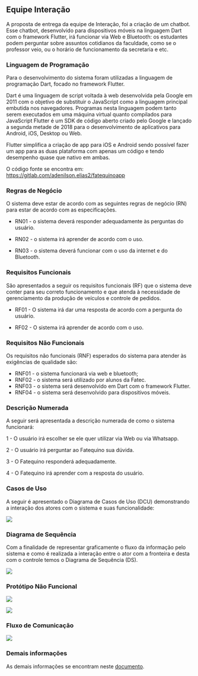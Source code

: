 ## Equipe Interação

A proposta de entrega da equipe de Interação, foi a criação de um chatbot. Esse chatbot,
desenvolvido para dispositivos móveis na linguagem Dart com o framework Flutter, irá
funcionar via Web e Bluetooth: os estudantes podem perguntar sobre assuntos cotidianos da faculdade,
como se o professor veio, ou o horário de funcionamento da secretaria e etc.    

### Linguagem de Programação

Para o desenvolvimento do sistema foram utilizadas a linguagem de
programação Dart, focado no framework Flutter.

Dart é uma linguagem de script voltada à web desenvolvida pela Google em
2011 com o objetivo de substituir o JavaScript como a linguagem principal embutida
nos navegadores. Programas nesta linguagem podem tanto serem executados em
uma máquina virtual quanto compilados para JavaScript
Flutter é um SDK de código aberto criado pelo Google e lançado a segunda
metade de 2018 para o desenvolvimento de aplicativos para Android, iOS, Desktop
ou Web.

Flutter simplifica a criação de app para iOS e Android sendo possível fazer um
app para as duas plataforma com apenas um código e tendo desempenho quase
que nativo em ambas.  

O código fonte se encontra em: https://gitlab.com/adenilson.elias2/fatequinoapp                                                                  
                                                                    
                                                                    
### Regras de Negócio

O sistema deve estar de acordo com as seguintes regras de negócio (RN)
para estar de acordo com as especificações.

- RN01 - o sistema deverá responder adequadamente às perguntas do usuário.

- RN02 - o sistema irá aprender de acordo com o uso.

- RN03 - o sistema deverá funcionar com o uso da internet e do Bluetooth.


### Requisitos Funcionais

São apresentados a seguir os requisitos funcionais (RF) que o sistema deve conter
para seu correto funcionamento e que atenda à necessidade de gerenciamento da produção de veículos e controle de pedidos.

- RF01 - O sistema irá dar uma resposta de acordo com a pergunta do
usuário.


- RF02 - O sistema irá aprender de acordo com o uso.


### Requisitos Não Funcionais

Os requisitos não funcionais (RNF) esperados do sistema para atender às
exigências de qualidade são:

- RNF01 - o sistema funcionará via web e bluetooth;
- RNF02 - o sistema será utilizado por alunos da Fatec.
- RNF03 - o sistema será desenvolvido em Dart com o framework Flutter.
- RNF04 - o sistema será desenvolvido para dispositivos móveis.


### Descrição Numerada

A seguir será apresentada a descrição numerada de como o sistema funcionará:

1 - O usuário irá escolher se ele quer utilizar via Web ou via Whatsapp.

2 - O usuário irá perguntar ao Fatequino sua dúvida.

3 - O Fatequino responderá adequadamente.

4 - O Fatequino irá aprender com a resposta do usuário.


### Casos de Uso

A seguir é apresentado o Diagrama de Casos de Uso (DCU) demonstrando a interação dos atores com o sistema e suas funcionalidade:


![](/interacao/imgs/dcu.png)

### Diagrama de Sequência

Com a finalidade de representar graficamente o fluxo da informação pelo
sistema e como é realizada a interação entre o ator com a fronteira e desta com o
controle temos o Diagrama de Sequência (DS).


![](/interacao/imgs/sequence.png)


### Protótipo Não Funcional

![](/interacao/imgs/prot1.png)

![](/interacao/imgs/prot2.png)


### Fluxo de Comunicação

![](/interacao/imgs/flow.png)


### Demais informações

As demais informações se encontram neste [documento](doc.pdf).